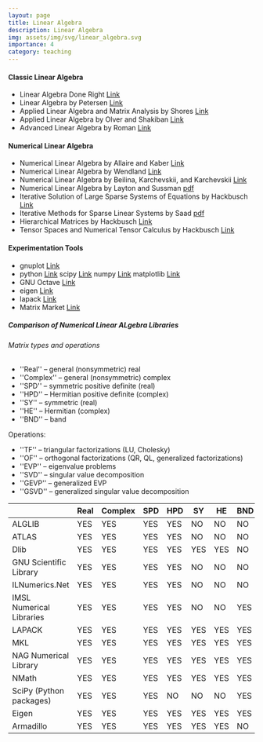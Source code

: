 ```yaml
---
layout: page
title: Linear Algebra
description: Linear Algebra
img: assets/img/svg/linear_algebra.svg
importance: 4
category: teaching
---
```


#### Classic Linear Algebra

- Linear Algebra Done Right [Link](https://link.springer.com/book/10.1007/978-3-319-11080-6)
- Linear Algebra by Petersen [Link](https://link.springer.com/book/10.1007/978-1-4614-3612-6)
- Applied Linear Algebra and Matrix Analysis by Shores [Link](https://link.springer.com/book/10.1007/978-3-319-74748-4ol)
- Applied Linear Algebra by Olver and Shakiban [Link](https://link.springer.com/book/10.1007/978-3-319-91041-3)
- Advanced Linear Algebra by Roman [Link](https://link.springer.com/book/10.1007/978-0-387-72831-5)

#### Numerical Linear Algebra

- Numerical Linear Algebra by Allaire and Kaber [Link](https://link.springer.com/book/10.1007/978-0-387-68918-0)
- Numerical Linear Algebra by Wendland [Link](https://www.cambridge.org/core/books/numerical-linear-algebra/3FA43F15246E9DC198455B02C1CE199A)
- Numerical Linear Algebra by Beilina, Karchevskii, and Karchevskii [Link](https://link.springer.com/book/10.1007/978-3-319-57304-5)
- Numerical Linear Algebra by Layton and Sussman [pdf](https://people.sc.fsu.edu/~jburkardt/classes/nla_2015/numerical_linear_algebra.pdf)
- Iterative Solution of Large Sparse Systems of Equations by Hackbusch [Link](https://link.springer.com/book/10.1007/978-3-319-28483-5)
- Iterative Methods for Sparse Linear Systems by Saad [pdf](https://www-users.cse.umn.edu/~saad/IterMethBook_2ndEd.pdf) 
- Hierarchical Matrices by Hackbusch [Link](https://link.springer.com/book/10.1007/978-3-662-47324-5)
- Tensor Spaces and Numerical Tensor Calculus by Hackbusch [Link](https://link.springer.com/book/10.1007/978-3-030-35554-8)

#### Experimentation Tools

- gnuplot [Link](http://www.gnuplot.info/)
- python [Link](https://www.python.org/) scipy [Link](https://scipy.org/) numpy [Link](https://numpy.org/) matplotlib [Link](https://matplotlib.org/)
- GNU Octave [Link](https://octave.org)
- eigen [Link](https://eigen.tuxfamily.org/index.php?title=Main_Page)
- lapack [Link](https://netlib.org/lapack/)
- Matrix Market [Link](https://math.nist.gov/MatrixMarket/)

##### Comparison of Numerical Linear ALgebra Libraries

###### Matrix types and operations

- ''Real'' – general (nonsymmetric) real
- ''Complex'' – general (nonsymmetric) complex
- ''SPD'' – symmetric positive definite (real)
- ''HPD'' – Hermitian positive definite (complex)
- ''SY'' – symmetric (real)
- ''HE'' – Hermitian (complex)
- ''BND'' – band

Operations:
- ''TF'' – triangular factorizations (LU, Cholesky)
- ''OF'' – orthogonal factorizations (QR, QL, generalized factorizations)
- ''EVP'' – eigenvalue problems
- ''SVD'' – singular value decomposition
- ''GEVP'' – generalized EVP
- ''GSVD'' – generalized singular value decomposition

|                          |Real|Complex|SPD|HPD|SY |HE |BND|TF |OF |EVP|SVD|GEVP|GSVD|
|--------------------------|----|-------|---|---|---|---|---|---|---|---|---|----|----|   
|ALGLIB                    |YES |YES    |YES|YES|NO |NO |NO |YES|YES|YES|YES|YES |NO  | 
|ATLAS                     |YES |YES    |YES|YES|NO |NO |NO |YES|NO |NO |NO |NO  |NO  | 
|Dlib                      |YES |YES    |YES|YES|YES|YES|NO |YES|YES|YES|YES|NO  |NO  | 
|GNU Scientific Library    |YES |YES    |YES|YES|NO |NO |NO |YES|YES|YES|YES|YES |YES |
|ILNumerics.Net            |YES |YES    |YES|YES|NO |NO |NO |YES|YES|YES|YES|YES |NO  | 
|IMSL Numerical Libraries  |YES |YES    |YES|YES|NO |NO |YES|YES|NO |YES|YES|YES |NO  | 
|LAPACK                    |YES |YES    |YES|YES|YES|YES|YES|YES|YES|YES|YES|YES |YES | 
|MKL                       |YES |YES    |YES|YES|YES|YES|YES|YES|YES|YES|YES|YES |YES | 
|NAG Numerical Library     |YES |YES    |YES|YES|YES|YES|YES|YES|YES|YES|YES|YES |YES | 
|NMath                     |YES |YES    |YES|YES|YES|YES|YES|YES|YES|YES|YES|NO  |NO  |
|SciPy (Python packages)   |YES |YES    |YES|NO |NO |NO |YES|YES|YES|YES|YES|NO  |NO  | 
|Eigen                     |YES |YES    |YES|YES|YES|YES|YES|YES|YES|YES|YES|YES |NO  | 
|Armadillo                 |YES |YES    |YES|YES|YES|YES|NO |YES|YES|YES|YES|YES |NO  | 


